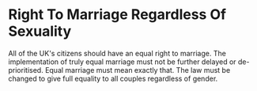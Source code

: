 Right To Marriage Regardless Of Sexuality
=========================================

All of the UK's citizens should have an equal right to marriage. The 
implementation of truly equal marriage must not be further delayed or 
de-prioritised. Equal marriage must mean exactly that. The law must be 
changed to give full equality to all couples regardless of gender.
